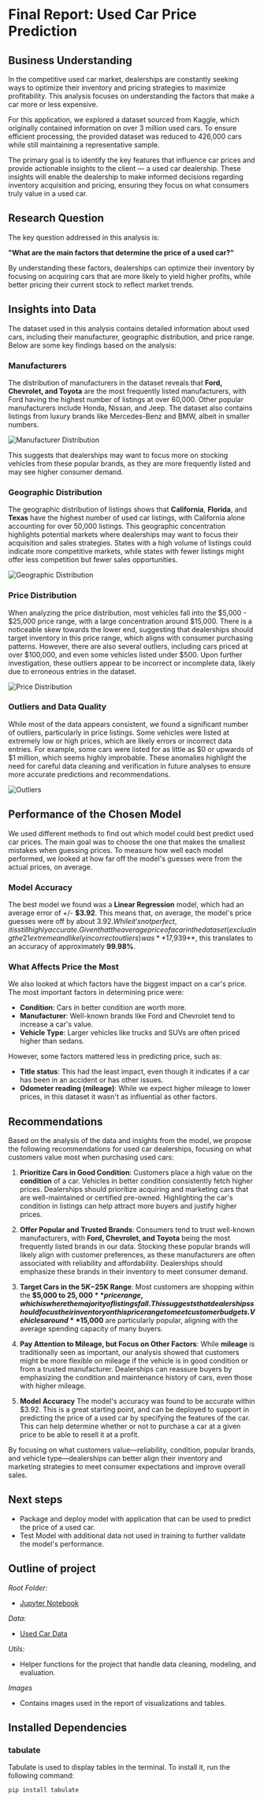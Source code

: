 
# Final Report: Used Car Price Prediction

## Business Understanding

In the competitive used car market, dealerships are constantly seeking ways to optimize their inventory and pricing strategies to maximize profitability. This analysis focuses on understanding the factors that make a car more or less expensive.

For this application, we explored a dataset sourced from Kaggle, which originally contained information on over 3 million used cars. To ensure efficient processing, the provided dataset was reduced to 426,000 cars while still maintaining a representative sample.

The primary goal is to identify the key features that influence car prices and provide actionable insights to the client — a used car dealership. These insights will enable the dealership to make informed decisions regarding inventory acquisition and pricing, ensuring they focus on what consumers truly value in a used car.

## Research Question

The key question addressed in this analysis is:

**"What are the main factors that determine the price of a used car?"**

By understanding these factors, dealerships can optimize their inventory by focusing on acquiring cars that are more likely to yield higher profits, while better pricing their current stock to reflect market trends.

## Insights into Data

The dataset used in this analysis contains detailed information about used cars, including their manufacturer, geographic distribution, and price range. Below are some key findings based on the analysis:

### **Manufacturers**
The distribution of manufacturers in the dataset reveals that **Ford, Chevrolet, and Toyota** are the most frequently listed manufacturers, with Ford having the highest number of listings at over 60,000. Other popular manufacturers include Honda, Nissan, and Jeep. The dataset also contains listings from luxury brands like Mercedes-Benz and BMW, albeit in smaller numbers.

![Manufacturer Distribution](images/manufacturer_distribution.png)

This suggests that dealerships may want to focus more on stocking vehicles from these popular brands, as they are more frequently listed and may see higher consumer demand.

### **Geographic Distribution**
The geographic distribution of listings shows that **California**, **Florida**, and **Texas** have the highest number of used car listings, with California alone accounting for over 50,000 listings. This geographic concentration highlights potential markets where dealerships may want to focus their acquisition and sales strategies. States with a high volume of listings could indicate more competitive markets, while states with fewer listings might offer less competition but fewer sales opportunities.

![Geographic Distribution](images/region_distribution.png)

### **Price Distribution**
When analyzing the price distribution, most vehicles fall into the $5,000 - $25,000 price range, with a large concentration around $15,000. There is a noticeable skew towards the lower end, suggesting that dealerships should target inventory in this price range, which aligns with consumer purchasing patterns. However, there are also several outliers, including cars priced at over $100,000, and even some vehicles listed under $500. Upon further investigation, these outliers appear to be incorrect or incomplete data, likely due to erroneous entries in the dataset.


![Price Distribution](images/price_distribution.png)

### **Outliers and Data Quality**
While most of the data appears consistent, we found a significant number of outliers, particularly in price listings. Some vehicles were listed at extremely low or high prices, which are likely errors or incorrect data entries. For example, some cars were listed for as little as $0 or upwards of $1 million, which seems highly improbable. These anomalies highlight the need for careful data cleaning and verification in future analyses to ensure more accurate predictions and recommendations.

![Outliers](images/outliers.png)

## Performance of the Chosen Model

We used different methods to find out which model could best predict used car prices. The main goal was to choose the one that makes the smallest mistakes when guessing prices. To measure how well each model performed, we looked at how far off the model's guesses were from the actual prices, on average.

### Model Accuracy

The best model we found was a **Linear Regression** model, which had an average error of +/- **$3.92**. This means that, on average, the model's price guesses were off by about $3.92. While it’s not perfect, it is still highly accurate. Given that the average price of a car in the dataset (excluding the 21 extreme and likely incorrect outliers) was **$17,939**, this translates to an accuracy of approximately **99.98%**.


### What Affects Price the Most

We also looked at which factors have the biggest impact on a car's price. The most important factors in determining price were:

- **Condition**: Cars in better condition are worth more.
- **Manufacturer**: Well-known brands like Ford and Chevrolet tend to increase a car's value.
- **Vehicle Type**: Larger vehicles like trucks and SUVs are often priced higher than sedans.
  
However, some factors mattered less in predicting price, such as:

- **Title status**: This had the least impact, even though it indicates if a car has been in an accident or has other issues.
- **Odometer reading (mileage)**: While we expect higher mileage to lower prices, in this dataset it wasn't as influential as other factors.

## Recommendations

Based on the analysis of the data and insights from the model, we propose the following recommendations for used car dealerships, focusing on what customers value most when purchasing used cars:

1. **Prioritize Cars in Good Condition**: Customers place a high value on the **condition** of a car. Vehicles in better condition consistently fetch higher prices. Dealerships should prioritize acquiring and marketing cars that are well-maintained or certified pre-owned. Highlighting the car's condition in listings can help attract more buyers and justify higher prices.

2. **Offer Popular and Trusted Brands**: Consumers tend to trust well-known manufacturers, with **Ford, Chevrolet, and Toyota** being the most frequently listed brands in our data. Stocking these popular brands will likely align with customer preferences, as these manufacturers are often associated with reliability and affordability. Dealerships should emphasize these brands in their inventory to meet consumer demand.

3. **Target Cars in the $5K-$25K Range**: Most customers are shopping within the **$5,000 to $25,000** price range, which is where the majority of listings fall. This suggests that dealerships should focus their inventory on this price range to meet customer budgets. Vehicles around **$15,000** are particularly popular, aligning with the average spending capacity of many buyers.

4. **Pay Attention to Mileage, but Focus on Other Factors**: While **mileage** is traditionally seen as important, our analysis showed that customers might be more flexible on mileage if the vehicle is in good condition or from a trusted manufacturer. Dealerships can reassure buyers by emphasizing the condition and maintenance history of cars, even those with higher mileage.

5. **Model Accuracy** The model's accuracy was found to be accurate within $3.92. This is a great starting point, and can be deployed to support in predicting the price of a used car by specifying the features of the car. This can help determine whether or not to purchase a car at a given price to be able to resell it at a profit.

By focusing on what customers value—reliability, condition, popular brands, and vehicle type—dealerships can better align their inventory and marketing strategies to meet consumer expectations and improve overall sales.

## Next steps
- Package and deploy model with application that can be used to predict the price of a used car.
- Test Model with additional data not used in training to further validate the model's performance.

## Outline of project

*Root Folder:*
- [Jupyter Notebook](prompt_II.ipynb)

*Data:*
- [Used Car Data](data/vehicles.csv)

*Utils:*
- Helper functions for the project that handle data cleaning, modeling, and evaluation.

*Images*
- Contains images used in the report of visualizations and tables.

## Installed Dependencies

### tabulate
Tabulate is used to display tables in the terminal. To install it, run the following command:
```
pip install tabulate
```
